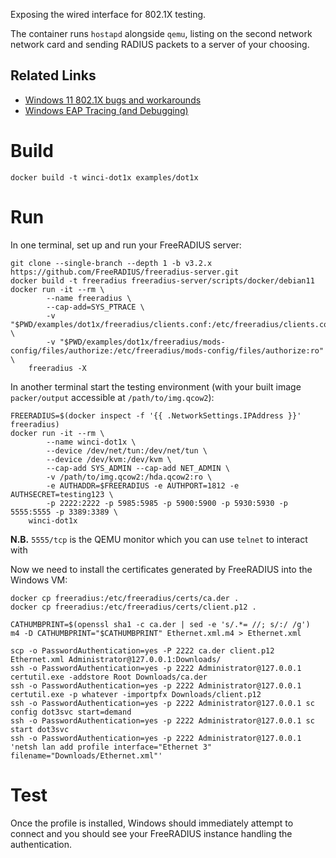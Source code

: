 Exposing the wired interface for 802.1X testing.

The container runs `hostapd` alongside `qemu`, listing on the second network network card and sending RADIUS packets to a server of your choosing.

## Related Links

 * [Windows 11 802.1X bugs and workarounds](https://github.com/corememltd/interop-eap-tls13#eap-ttls-and-peap)
 * [Windows EAP Tracing (and Debugging)](https://gist.github.com/jimdigriz/327ef6afa808a1b291d12d68857dec05)

# Build

    docker build -t winci-dot1x examples/dot1x

# Run

In one terminal, set up and run your FreeRADIUS server:

    git clone --single-branch --depth 1 -b v3.2.x https://github.com/FreeRADIUS/freeradius-server.git
    docker build -t freeradius freeradius-server/scripts/docker/debian11
    docker run -it --rm \
            --name freeradius \
            --cap-add=SYS_PTRACE \
            -v "$PWD/examples/dot1x/freeradius/clients.conf:/etc/freeradius/clients.conf:ro" \
            -v "$PWD/examples/dot1x/freeradius/mods-config/files/authorize:/etc/freeradius/mods-config/files/authorize:ro" \
        freeradius -X

In another terminal start the testing environment (with your built image `packer/output` accessible at `/path/to/img.qcow2`):

    FREERADIUS=$(docker inspect -f '{{ .NetworkSettings.IPAddress }}' freeradius)
    docker run -it --rm \
            --name winci-dot1x \
            --device /dev/net/tun:/dev/net/tun \
            --device /dev/kvm:/dev/kvm \
            --cap-add SYS_ADMIN --cap-add NET_ADMIN \
            -v /path/to/img.qcow2:/hda.qcow2:ro \
            -e AUTHADDR=$FREERADIUS -e AUTHPORT=1812 -e AUTHSECRET=testing123 \
            -p 2222:2222 -p 5985:5985 -p 5900:5900 -p 5930:5930 -p 5555:5555 -p 3389:3389 \
        winci-dot1x

**N.B.** `5555/tcp` is the QEMU monitor which you can use `telnet` to interact with

Now we need to install the certificates generated by FreeRADIUS into the Windows VM:

    docker cp freeradius:/etc/freeradius/certs/ca.der .
    docker cp freeradius:/etc/freeradius/certs/client.p12 .

    CATHUMBPRINT=$(openssl sha1 -c ca.der | sed -e 's/.*= //; s/:/ /g')
    m4 -D CATHUMBPRINT="$CATHUMBPRINT" Ethernet.xml.m4 > Ethernet.xml
    
    scp -o PasswordAuthentication=yes -P 2222 ca.der client.p12 Ethernet.xml Administrator@127.0.0.1:Downloads/
    ssh -o PasswordAuthentication=yes -p 2222 Administrator@127.0.0.1 certutil.exe -addstore Root Downloads/ca.der
    ssh -o PasswordAuthentication=yes -p 2222 Administrator@127.0.0.1 certutil.exe -p whatever -importpfx Downloads/client.p12
    ssh -o PasswordAuthentication=yes -p 2222 Administrator@127.0.0.1 sc config dot3svc start=demand
    ssh -o PasswordAuthentication=yes -p 2222 Administrator@127.0.0.1 sc start dot3svc
    ssh -o PasswordAuthentication=yes -p 2222 Administrator@127.0.0.1 'netsh lan add profile interface="Ethernet 3" filename="Downloads/Ethernet.xml"'

# Test

Once the profile is installed, Windows should immediately attempt to connect and you should see your FreeRADIUS instance handling the authentication.
